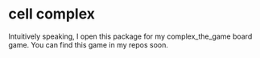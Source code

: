 # cell complex
Intuitively speaking, I open this package for my complex_the_game board game. You can find this game in my repos soon.
